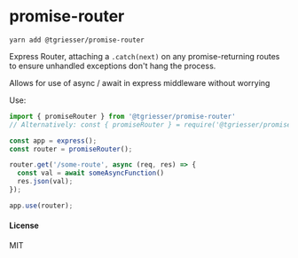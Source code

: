 # promise-router

```
yarn add @tgriesser/promise-router
```

Express Router, attaching a `.catch(next)` on any promise-returning routes to ensure unhandled 
exceptions don't hang the process.

Allows for use of async / await in express middleware without worrying

Use:

```ts
import { promiseRouter } from '@tgriesser/promise-router'
// Alternatively: const { promiseRouter } = require('@tgriesser/promise-router')

const app = express();
const router = promiseRouter();

router.get('/some-route', async (req, res) => {
  const val = await someAsyncFunction()
  res.json(val);
});

app.use(router);
```

#### License

MIT
